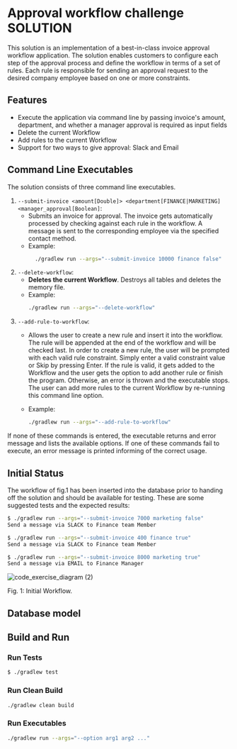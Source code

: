 # Approval workflow challenge SOLUTION

This solution is an implementation of a best-in-class invoice approval workflow application. 
The solution enables customers to configure each step of the approval process and define the workflow in terms of a set of rules. 
Each rule is responsible for sending an approval request to the desired company employee based on one or more constraints.

## Features

- Execute the application via command line by passing invoice's amount, department, and whether a manager approval is required as input fields
- Delete the current Workflow
- Add rules to the current Workflow
- Support for two ways to give approval: Slack and Email

## Command Line Executables

The solution consists of three command line executables.
1. `--submit-invoice <amount[Double]> <department[FINANCE|MARKETING] <manager_approval[Boolean]`:
   * Submits an invoice for approval. The invoice gets automatically processed by checking
against each rule in the workflow. A message is sent to the corresponding employee
via the specified contact method.
   * Example: 
     ```sh
       ./gradlew run --args="--submit-invoice 10000 finance false"
     ```
2. `--delete-workflow`:
   * **Deletes the current Workflow**. Destroys all tables and deletes the memory file.
   * Example:
     ```sh 
     ./gradlew run --args="--delete-workflow"
     ```
3. `--add-rule-to-workflow`:
   * Allows the user to create a new rule and insert it into the workflow. 
   The rule will be appended at the end of the workflow and will be checked last.
   In order to create a new rule, the user will be prompted with each valid rule constraint.
   Simply enter a valid constraint value or Skip by pressing Enter.
   If the rule is valid, it gets added to the Workflow and the user
   gets the option to add another rule or finish the program. Otherwise, an error 
   is thrown and the executable stops. The user can add more rules to the
   current Workflow by re-running this command line option.

   * Example:
     ```sh
     ./gradlew run --args="--add-rule-to-workflow"
     ```

If none of these commands is entered, the executable returns and error message 
and lists the available options. If one of these commands fail to execute,
an error message is printed informing of the correct usage.

## Initial Status

The workflow of fig.1 has been inserted into the database prior to handing off the solution
and should be available for testing. These are some suggested tests and the expected results:

```sh
$ ./gradlew run --args="--submit-invoice 7000 marketing false"
Send a message via SLACK to Finance team Member
```
```sh
$ ./gradlew run --args="--submit-invoice 400 finance true"
Send a message via SLACK to Finance team Member
```
```sh
$ ./gradlew run --args="--submit-invoice 8000 marketing true"
Send a message via EMAIL to Finance Manager
```

![code_exercise_diagram (2)](https://user-images.githubusercontent.com/112865589/191920630-6c4e8f8e-a8d9-42c2-b31e-ab2c881ed297.jpg)

Fig. 1: Initial Workflow.

## Database model


## Build and Run

### Run Tests

```sh
$ ./gradlew test
```

### Run Clean Build
```sh
./gradlew clean build
```

### Run Executables
```sh
./gradlew run --args="--option arg1 arg2 ..."
```